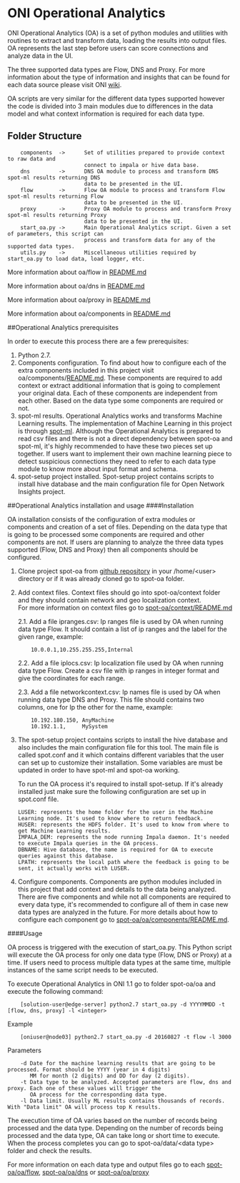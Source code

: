# ONI Operational Analytics

ONI Operational Analytics (OA) is a set of python modules and utilities with routines to extract and transform data, loading the results into output files.
OA represents the last step before users can score connections and analyze data in the UI.

The three supported data types are Flow, DNS and Proxy. For more information about the type of information and insights
that can be found for each data source please visit ONI [wiki](https://github.com/Open-Network-Insight/open-network-insight/wiki).

OA scripts are very similar for the different data types supported however the code is divided into 3 
main modules due to differences in the data model and what context information is required for each data type.


## Folder Structure

        components  ->      Set of utilities prepared to provide context to raw data and 
                            connect to impala or hive data base.
        dns         ->      DNS OA module to process and transform DNS spot-ml results returning DNS
                            data to be presented in the UI.
        flow        ->      Flow OA module to process and transform Flow spot-ml results returning Flow
                            data to be presented in the UI.
        proxy       ->      Proxy OA module to process and transform Proxy spot-ml results returning Proxy
                            data to be presented in the UI.
        start_oa.py ->      Main Operational Analytics script. Given a set of parameters, this script can
                            process and transform data for any of the supported data types.
        utils.py    ->      Miscellaneous utilities required by start_oa.py to load data, load logger, etc.
        
More information about oa/flow in [README.md](/flow)

More information about oa/dns in [README.md](/dns)

More information about oa/proxy in [README.md](/proxy)

More information about oa/components in [README.md](/components)

##Operational Analytics prerequisites

In order to execute this process there are a few prerequisites:

 1. Python 2.7.
 2.  Components configuration. To find about how to configure each of the extra components included in this project
        visit oa/components/[README.md](/components).
        These components are required to add context or extract additional information that is going to complement your 
        original data. Each of these components are independent from each other. Based on the data type some components are 
        required or not.
 3. spot-ml results. Operational Analytics works and transforms Machine Learning results. The implementation of Machine Learning
        in this project is through [spot-ml](/spot-ml). Although the Operational Analytics
         is prepared to read csv files and there is not a direct dependency between spot-oa and spot-ml, it's highly recommended
         to have these two pieces set up together.
         If users want to implement their own machine learning piece to detect suspicious connections they need to refer
         to each data type module to know more about input format and schema.
 4. spot-setup project installed. Spot-setup project contains scripts to install hive database and the main configuration
        file for Open Network Insights project.
 

##Operational Analytics installation and usage
####Installation
 
 OA installation consists of the configuration of extra modules or components and creation of a set of files.
 Depending on the data type that is going to be processed some components are required and other components are not.
 If users are planning to analyze the three data types supported (Flow, DNS and Proxy) then all components should be configured.

 1. Clone project spot-oa from [github repository](/spot-oa) in your /home/\<user> directory 
    or if it was already cloned go to spot-oa folder.
    
 2. Add context files. Context files should go into spot-oa/context folder and they should contain network and geo localization context.  
 For more information on context files go to [spot-oa/context/README.md](/spot-oa/tree/1.1/README.md) 
    
    2.1. Add a file ipranges.csv: Ip ranges file is used by OA when running data type Flow. 
         It should contain a list of ip ranges and the label for the given range, example:
            
            10.0.0.1,10.255.255.255,Internal
            
    2.2. Add a file iplocs.csv: Ip localization file used by OA when running data type Flow. 
         Create a csv file with ip ranges in integer format and give the coordinates for each range.
     
    2.3. Add a file networkcontext.csv: Ip names file is used by OA when running data type DNS and Proxy. This file
         should contains two columns, one for Ip the other for the name, example: 
    
            10.192.180.150, AnyMachine
            10.192.1.1,     MySystem
            
            
 3. The spot-setup project contains scripts to install the hive database and also includes the main configuration file for this tool.
     The main file is called spot.conf and it which contains different variables that the user can set up to customize their installation. Some variables are
     must be updated in order to have spot-ml and spot-oa working.
     
     To run the OA process it's required to install spot-setup. If it's already installed just make sure the following configuration are set up in spot.conf file.
    
        LUSER: represents the home folder for the user in the Machine Learning node. It's used to know where to return feedback.
        HUSER: represents the HDFS folder. It's used to know from where to get Machine Learning results.
        IMPALA_DEM: represents the node running Impala daemon. It's needed to execute Impala queries in the OA process.
        DBNAME: Hive database, the name is required for OA to execute queries against this database.
        LPATH: represents the local path where the feedback is going to be sent, it actually works with LUSER.
    
 4. Configure components. Components are python modules included in this project that add context and details to the data 
    being analyzed. There are five components and while not all components are required to every data type, it's recommended to
    configure all of them in case new data types are analyzed in the future.
    For more details about how to configure each component go to [spot-oa/oa/components/README.md](/components/README.md).
    
 ####Usage
 
 OA process is triggered with the execution of start_oa.py. This Python script will execute the OA process
  for only one data type (Flow, DNS or Proxy) at a time. If users need to process multiple data types at the same time, multiple
  instances of the same script needs to be executed. 
  
  To execute Operational Analytics in ONI 1.1 go to folder spot-oa/oa and execute the following command:
        
        [solution-user@edge-server] python2.7 start_oa.py -d YYYYMMDD -t [flow, dns, proxy] -l <integer>
    
  Example
  
        [oniuser@node03] python2.7 start_oa.py -d 20160827 -t flow -l 3000
        
  Parameters
 
        -d Date for the machine learning results that are going to be processed. Format should be YYYY (year in 4 digits)
           MM for month (2 digits) and DD for day (2 digits).
        -t Data type to be analyzed. Accepted parameters are flow, dns and proxy. Each one of these values will trigger the 
           OA process for the corresponding data type.
        -l Data limit. Usually ML results contains thousands of records. With "Data limit" OA will process top K results. 

 The execution time of OA varies based on the number of records being processed and the data type.
 Depending on the number of records being processed and the data type, OA can take long or short time to execute.
 When the process completes you can go to spot-oa/data/\<data type> folder and check the results.
 
 For more information on each data type and output files go to each [spot-oa/oa/flow](/oa/dns), 
 [spot-oa/oa/dns](/oa/flow) or [spot-oa/oa/proxy](/oa/proxy)
                        
                            



